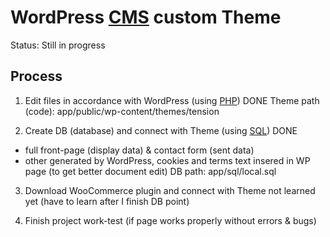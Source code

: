 # WordPress [CMS](https://cs.wikipedia.org/wiki/Syst%C3%A9m_pro_spr%C3%A1vu_obsahu) custom Theme

Status: Still in progress

## Process

1. Edit files in accordance with WordPress (using [PHP](https://www.php.net/))
DONE
Theme path (code): app/public/wp-content/themes/tension

2. Create DB (database) and connect with Theme (using [SQL](https://cs.wikipedia.org/wiki/SQL))
DONE
- full front-page (display data) & contact form (sent data)
- other generated by WordPress, cookies and terms text insered in WP page (to get better document edit)
DB path: app/sql/local.sql

3. Download WooCommerce plugin and connect with Theme
not learned yet (have to learn after I finish DB point)

4. Finish project
work-test (if page works properly without errors & bugs)


